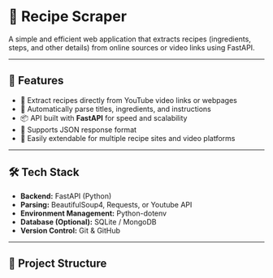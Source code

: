 # 🍳 Recipe Scraper

A simple and efficient web application that extracts recipes (ingredients, steps, and other details) from online sources or video links using FastAPI.

---

## 🚀 Features

- 🔗 Extract recipes directly from YouTube video links or webpages  
- 🧠 Automatically parse titles, ingredients, and instructions  
- 📦 API built with **FastAPI** for speed and scalability  
- 💾 Supports JSON response format  
- 🧰 Easily extendable for multiple recipe sites and video platforms  

---

## 🛠️ Tech Stack

- **Backend:** FastAPI (Python)
- **Parsing:** BeautifulSoup4, Requests, or Youtube API
- **Environment Management:** Python-dotenv
- **Database (Optional):** SQLite / MongoDB
- **Version Control:** Git & GitHub

---

## 📂 Project Structure


